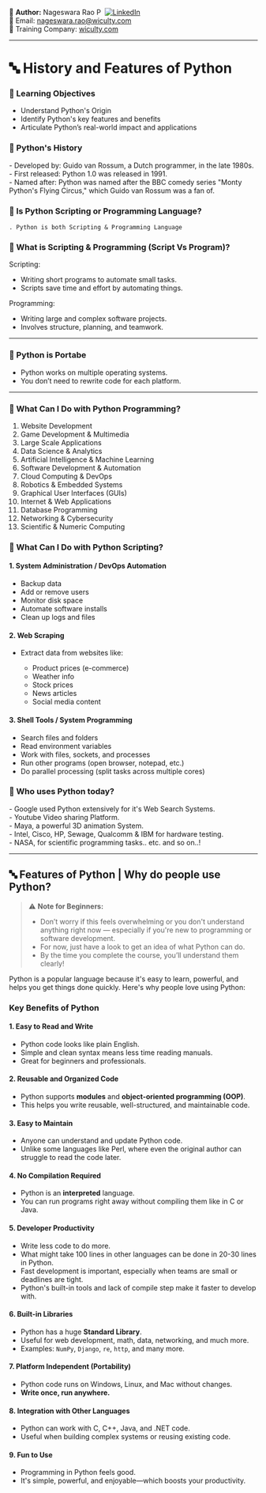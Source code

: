 👤 **Author:** Nageswara Rao P &nbsp;[![LinkedIn](https://img.shields.io/badge/LinkedIn-%230077B5.svg?style=flat-square&logo=linkedin&logoColor=white)](https://www.linkedin.com/in/nageshvkn)  
📧 Email: [nageswara.rao@wiculty.com](mailto:nageswara.rao@wiculty.com)  
🏢 Training Company: [wiculty.com](https://wiculty.com)

---
# 🔤 History and Features of Python

### 🎯 Learning Objectives
-  Understand Python's Origin
- Identify Python's key features and benefits
- Articulate Python’s real-world impact and applications

### 🎯 Python's History
\- Developed by: Guido van Rossum, a Dutch programmer, in the late 1980s.  
\- First released: Python 1.0 was released in 1991.  
\- Named after: Python was named after the BBC comedy series "Monty Python's Flying Circus," which Guido van Rossum was a fan of.

### 🎯 Is Python Scripting or Programming Language?

```
. Python is both Scripting & Programming Language
```

### 🎯 What is Scripting & Programming (Script Vs Program)?

Scripting:
* Writing short programs to automate small tasks.
* Scripts save time and effort by automating things.

Programming:
* Writing large and complex software projects.
* Involves structure, planning, and teamwork.

---

### 🎯 Python is Portabe

* Python works on multiple operating systems.
* You don’t need to rewrite code for each platform.

---

### 🎯 What Can I Do with Python Programming?

1. Website Development  
2. Game Development & Multimedia  
3. Large Scale Applications  
4. Data Science & Analytics  
5. Artificial Intelligence & Machine Learning  
6. Software Development & Automation  
7. Cloud Computing & DevOps  
8. Robotics & Embedded Systems  
9. Graphical User Interfaces (GUIs)  
10. Internet & Web Applications  
11. Database Programming  
12. Networking & Cybersecurity  
13. Scientific & Numeric Computing  

### 🎯 What Can I Do with Python Scripting?

#### 1. System Administration / DevOps Automation

* Backup data
* Add or remove users
* Monitor disk space
* Automate software installs
* Clean up logs and files

#### 2. Web Scraping

* Extract data from websites like:

  * Product prices (e-commerce)
  * Weather info
  * Stock prices
  * News articles
  * Social media content

#### 3. Shell Tools / System Programming

* Search files and folders
* Read environment variables
* Work with files, sockets, and processes
* Run other programs (open browser, notepad, etc.)
* Do parallel processing (split tasks across multiple cores)

### 🎯 Who uses Python today?
\- Google used Python extensively for it's Web Search Systems.  
\- Youtube Video sharing Platform.  
\- Maya, a powerful 3D animation System.  
\- Intel, Cisco, HP, Sewage, Qualcomm & IBM for hardware testing.  
\- NASA, for scientific programming tasks.. etc. and so on..!

---

## 🔤 Features of Python | Why do people use Python?

> ⚠️ **Note for Beginners:**  
> - Don’t worry if this feels overwhelming or you don't understand anything right now — especially if you're new to programming or software development.  
> - For now, just have a look to get an idea of what Python can do.  
> - By the time you complete the course, you’ll understand them clearly!

Python is a popular language because it's easy to learn, powerful, and helps you get things done quickly. Here's why people love using Python:

### Key Benefits of Python

#### 1. Easy to Read and Write

* Python code looks like plain English.
* Simple and clean syntax means less time reading manuals.
* Great for beginners and professionals.

#### 2. Reusable and Organized Code

* Python supports **modules** and **object-oriented programming (OOP)**.
* This helps you write reusable, well-structured, and maintainable code.

#### 3. Easy to Maintain

* Anyone can understand and update Python code.
* Unlike some languages like Perl, where even the original author can struggle to read the code later.

#### 4. No Compilation Required

* Python is an **interpreted** language.
* You can run programs right away without compiling them like in C or Java.

#### 5. Developer Productivity

* Write less code to do more.
* What might take 100 lines in other languages can be done in 20-30 lines in Python.
* Fast development is important, especially when teams are small or deadlines are tight.
* Python's built-in tools and lack of compile step make it faster to develop with.

#### 6. Built-in Libraries

* Python has a huge **Standard Library**.
* Useful for web development, math, data, networking, and much more.
* Examples: `NumPy`, `Django`, `re`, `http`, and many more.

#### 7. Platform Independent (Portability)

* Python code runs on Windows, Linux, and Mac without changes.
* **Write once, run anywhere.**

#### 8. Integration with Other Languages

* Python can work with C, C++, Java, and .NET code.
* Useful when building complex systems or reusing existing code.

#### 9. Fun to Use

* Programming in Python feels good.
* It's simple, powerful, and enjoyable—which boosts your productivity.
